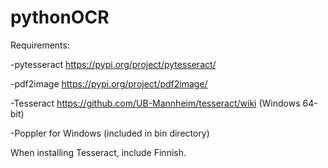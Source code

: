 # pythonOCR

Requirements:

-pytesseract https://pypi.org/project/pytesseract/

-pdf2image https://pypi.org/project/pdf2image/

-Tesseract https://github.com/UB-Mannheim/tesseract/wiki (Windows 64-bit)

-Poppler for Windows (included in bin directory)

When installing Tesseract, include Finnish.
